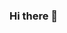 ### Hi there 👋

<!--
**jeongdohye/jeongdohye** is a ✨ _special_ ✨ repository because its `README.md` (this file) appears on your GitHub profile.

const { checkReversal } = require('../../src/util');

const path = (height) => {
    height = Number(height);
    height -= 120;      // 120 is benchmark pos-y
    const point = [
        70+height,
        -55+height,
        55+height,
        60+height,
        50+height,
        75+height
    ]

    return `m 0 0 T 0 ${point[0]} Q 110 ${point[1]} 220 ${point[2]} T 440 ${point[3]} T 660 ${point[4]} T 880 ${point[5]} T 880 0 z`;
}

const render = (reversal, color, height) => {
    reversal = checkReversal(reversal);

    return `<path fill="${color}" ${reversal} fill-opacity="1" d="${path(height)}"></path>`;
}

module.exports = { render };
